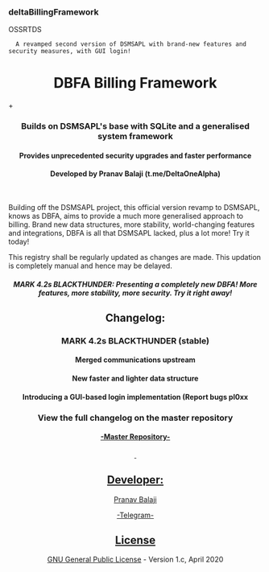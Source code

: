 ### deltaBillingFramework


OSSRTDS
      
      A revamped second version of DSMSAPL with brand-new features and security measures, with GUI login!
<h1 align="center">DBFA Billing Framework</h1>
+<h3 align="center">Builds on DSMSAPL's base with SQLite and a generalised system framework</h3>
<h4 align="center">Provides unprecedented security upgrades and faster performance</h4>
<h4 align="center">Developed by Pranav Balaji (t.me/DeltaOneAlpha)</h4>
<p align="center">&nbsp;</p>


Building off the DSMSAPL project, this official version revamp to DSMSAPL, knows as DBFA, aims to provide a much more generalised approach to billing. Brand new data structures, more stability, world-changing features and integrations, DBFA is all that DSMSAPL lacked, plus a lot more! Try it today!

This registry shall be regularly updated as changes are made. This updation is completely manual and hence may be delayed.



<h5 align="center">MARK 4.2s BLACKTHUNDER: Presenting a completely new DBFA! More features, more stability, more security. Try it right away!</h5
<h4> </h4>
<h2 align="center">Changelog:</h2>
<h3 align="center">MARK 4.2s BLACKTHUNDER (stable) </h3>
<h4 align="center">Merged communications upstream</h4>
<h4 align="center">New faster and lighter data structure</h4>
<h4 align="center">Introducing a GUI-based login implementation (Report bugs pl0xx</h4>
<h3 align="center">View the full changelog on the master repository</h3>
<h4 align="center"><a href="https://github.com/deltaonealpha/DBFA/">-Master Repository-</h4>
<p align="center">&nbsp;</p>
<h2 align="center">Developer:</h2>
<p align="center">Pranav Balaji</p>
<p align="center"><a href="https://t.me/DeltaOneAlpha">-Telegram-</p>
<h2 align="center">License</h2></p>

<p align="center"><a href="https://github.com/deltaonealpha/deltaBillingFramework/blob/master/LICENSE">GNU General Public License</a> - Version 1.c, April 2020</p <a href="https://t.me/DeltaOneAlpha">
